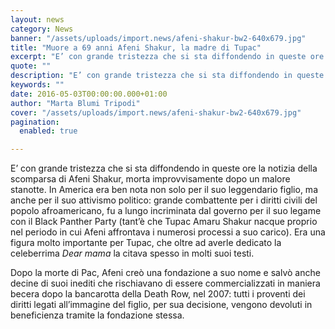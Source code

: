 ```yaml
---
layout: news
category: News
banner: "/assets/uploads/import.news/afeni-shakur-bw2-640x679.jpg"
title: "Muore a 69 anni Afeni Shakur, la madre di Tupac"
excerpt: "E’ con grande tristezza che si sta diffondendo in queste ore la notizia della scomparsa di Afeni Shakur, morta improvvisamente dopo un malore stanotte. In America era ben nota non solo per il suo leggendario figlio, ma anche per il suo attivismo politico: grande combattente per i diritti civili del popolo afroamericano, fu a lungo incriminata [&hellip"
quote: ""
description: "E’ con grande tristezza che si sta diffondendo in queste ore la notizia della scomparsa di Afeni Shakur, morta improvvisamente dopo un malore stanotte. In America era ben nota non solo per il suo leggendario figlio, ma anche per il suo attivismo politico: grande combattente per i diritti civili del popolo afroamericano, fu a lungo incriminata [&hellip"
keywords: ""
date: 2016-05-03T00:00:00.000+01:00
author: "Marta Blumi Tripodi"
cover: "/assets/uploads/import.news/afeni-shakur-bw2-640x679.jpg"
pagination:
  enabled: true

---
```


E’ con grande tristezza che si sta diffondendo in queste ore la notizia della scomparsa di Afeni Shakur, morta improvvisamente dopo un malore stanotte. In America era ben nota non solo per il suo leggendario figlio, ma anche per il suo attivismo politico: grande combattente per i diritti civili del popolo afroamericano, fu a lungo incriminata dal governo per il suo legame con il Black Panther Party (tant’è che Tupac Amaru Shakur nacque proprio nel periodo in cui Afeni affrontava i numerosi processi a suo carico). Era una figura molto importante per Tupac, che oltre ad averle dedicato la celeberrima _Dear mama_ la citava spesso in molti suoi testi.

Dopo la morte di Pac, Afeni creò una fondazione a suo nome e salvò anche decine di suoi inediti che rischiavano di essere commercializzati in maniera becera dopo la bancarotta della Death Row, nel 2007: tutti i proventi dei diritti legati all’immagine del figlio, per sua decisione, vengono devoluti in beneficienza tramite la fondazione stessa.